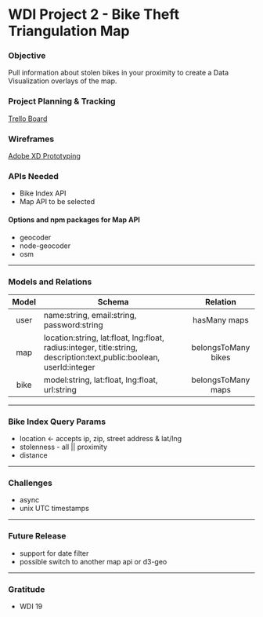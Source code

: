 # WDI Project 2 - Bike Theft Triangulation Map

### Objective 
Pull information about stolen bikes in your proximity to create a  Data Visualization overlays of the map.

### Project Planning & Tracking
[Trello Board](https://trello.com/b/2pBLoWCO/wdi-project-2)

### Wireframes
[Adobe XD Prototyping](https://xd.adobe.com/view/62c33da6-84f4-41d5-5e6e-0b4706678d63-14f2/)

### APIs Needed
- Bike Index API
- Map API to be selected 

#### Options and npm packages for Map API
- geocoder
- node-geocoder
- osm
___
### Models and Relations
Model | Schema | Relation
:------:|-----------|:----------:
user | name:string, email:string, password:string | hasMany maps
map| location:string, lat:float, lng:float, radius:integer, title:string, description:text,public:boolean, userId:integer  | belongsToMany bikes
bike| model:string, lat:float, lng:float, url:string | belongsToMany maps

___
### Bike Index Query Params
- location <- accepts ip, zip, street address & lat/lng
- stolenness - all || proximity
- distance 

___
### Challenges
- async
- unix UTC timestamps
---
### Future Release
- support for date filter
- possible switch to another map api or d3-geo
---
### Gratitude
- WDI 19




